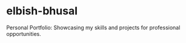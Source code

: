 # elbish-bhusal
Personal Portfolio: Showcasing my skills and projects for professional opportunities.

